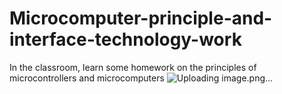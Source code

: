 # Microcomputer-principle-and-interface-technology-work
In the classroom, learn some homework on the principles of microcontrollers and microcomputers
![Uploading image.png…]()

